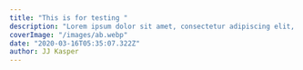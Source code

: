 ```yaml
---
title: "This is for testing "
description: "Lorem ipsum dolor sit amet, consectetur adipiscing elit, sed do eiusmod tempor incididunt ut labore et dolore magna aliqua. Praesent elementum facilisis leo vel fringilla est ullamcorper eget. At imperdiet dui accumsan sit amet nulla facilities morbi tempus."
coverImage: "/images/ab.webp"
date: "2020-03-16T05:35:07.322Z"
author: JJ Kasper
---
```

